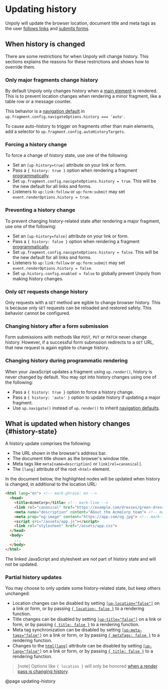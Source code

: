 Updating history
================

Unpoly will update the browser location, document title and meta tags
as the user [follows links](/up-follow) and [submits forms](/up-submit).



## When history is changed

There are some restrictions for when Unpoly will change history.
This sections explains the reasons for these restrictions and shows how to override them.


### Only major fragments change history 

By default Unpoly only changes history when a [main element](/main) is rendered.
This is to prevent location changes when rendering a minor fragment, like a table row or a message counter.

This behavior is a [navigation default](/navigation#navigation-defaults) in
`up.fragment.config.navigateOptions.history === 'auto'`.

To cause auto-history to trigger on fragments other than main elements, add a selector to `up.fragment.config.autoHistoryTargets`.


### Forcing a history change

To force a change of history state, use one of the following: 

- Set an `[up-history=true]` attribute on your link or form.
- Pass a `{ history: true }` option when rendering a fragment [programmatically](/up.fragment).
- Set `up.fragment.config.navigateOptions.history = true`. This will be the new default for all links and forms.
- Listeners to `up:link:follow` or `up:form:submit` may set `event.renderOptions.history = true`.


### Preventing a history change 

To prevent changing history-related state after rendering a major fragment, use one of the following:

- Set an `[up-history=false]` attribute on your link or form.
- Pass a `{ history: false }` option when rendering a fragment [programmatically](/up.fragment).
- Set `up.fragment.config.navigateOptions.history = false`. This will be the new default for all links and forms.
- Listeners to `up:link:follow` or `up:form:submit` may set `event.renderOptions.history = false`.
- Set `up.history.config.enabled = false` to globally prevent Unpoly from making history changes. 


### Only `GET` requests change history

Only requests with a `GET` method are egible to change browser history.
This is because only `GET` requests can be reloaded and restored safely.
This behavior cannot be configured.


### Changing history after a form submission

Form submissions with methods like `POST`, `PUT` or `PATCH` never change history. 
However, if a successful form submssion redirects to a `GET` URL, that new request is
again egible to change history.


### Changing history during programmatic rendering

When your JavaScript updates a fragment using `up.render()`, history is never changed by default.
You may opt into history changes using one of the following:

- Pass a `{ history: true }` option to force a history change.
- Pass a `{ history: 'auto' }` option to update history if updating a major fragment.
- Use `up.navigate()` instead of `up.render()` to inherit [navigation defaults](/navigation#navigation-defaults).



## What is updated when history changes {#history-state}

A history update comprises the following:

- The URL shown in the browser's address bar.
- The document title shown as the browser's window title.
- Meta tags like `meta[name=description]` or `link[rel=canonical]`.
- The `[lang]` attribute of the root `<html>` element.

In the document below, the highlighted nodes will be updated when history is changed, in additional to the location URL:

```html
<html lang="en"> <!-- mark-phrase: en -->
  <head>
    <title>AcmeCorp</title> <!-- mark-line -->
    <link rel="canonical" href="https://example.com/dresses/green-dresses"> <!-- mark-line -->
    <meta name="description" content="About the AcmeCorp team"> <!-- mark-line -->
    <meta prop="og:image" content="https://app.com/og.jpg"> <!-- mark-line -->
    <script src="/assets/app.js"></script>
    <link rel="stylesheet" href="/assets/app.css">
  </head>
  <body>
    ...
  </body>
</html>
```

The linked JavaScript and stylesheet are *not* part of history state and will not be updated.

### Partial history updates

You may choose to only update some history-related state, but keep others unchanged:

- Location changes can be disabled by setting [`[up-location="false"]`](/up-follow#up-location) on a link or form, or by passing [`{ location: false }`](/up.render#options.location) to a rendering function.
- Title changes can be disabled by setting [`[up-title="false"]`](/up-follow#up-title) on a link or form, or by passing [`{ title: false }`](/up.render#options.location) to a rendering function.
- Meta tag synchronization can be disabled by setting [`[up-meta-tags="false"]`](/up-follow#up-meta-tags) on a link or form, or by passing [`{ metaTags: false }`](/up.render#options.metaTags) to a rendering function.
- Changes to the [`html[lang]`](https://www.tpgi.com/using-the-html-lang-attribute/) attribute can be disabled by setting [`[up-lang="false"]`](/up-follow#up-title) on a link or form, or by passing [`{ title: false }`](/up.render#options.location) to a rendering function.

> [note]
> Options like `{ location }` will only be honored [when a render pass is changing history](#when-history-is-changed).


@page updating-history
